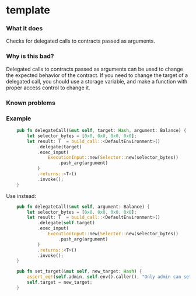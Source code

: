 # template

### What it does
Checks for delegated calls to contracts passed as arguments.

### Why is this bad?
Delegated calls to contracts passed as arguments can be used to change the expected behavior of the contract. If you need to change the target of a delegated call, you should use a storage variable, and make a function with proper access control to change it.

### Known problems


### Example

```rust
    pub fn delegateCall(&mut self, target: Hash, argument: Balance) {
        let selector_bytes = [0x0, 0x0, 0x0, 0x0];
        let result: T  = build_call::<DefaultEnvironment>()
            .delegate(target)
            .exec_input(
                ExecutionInput::new(Selector::new(selector_bytes))
                    .push_arg(argument)
            )
            .returns::<T>()
            .invoke();
    }
```


Use instead:
```rust
    pub fn delegateCall(&mut self, argument: Balance) {
        let selector_bytes = [0x0, 0x0, 0x0, 0x0];
        let result: T  = build_call::<DefaultEnvironment>()
            .delegate(self.target)
            .exec_input(
                ExecutionInput::new(Selector::new(selector_bytes))
                    .push_arg(argument)
            )
            .returns::<T>()
            .invoke();
    }

    pub fn set_target(&mut self, new_target: Hash) {
        assert_eq!(self.admin, self.env().caller(), "Only admin can set target");
        self.target = new_target;
    }
```
